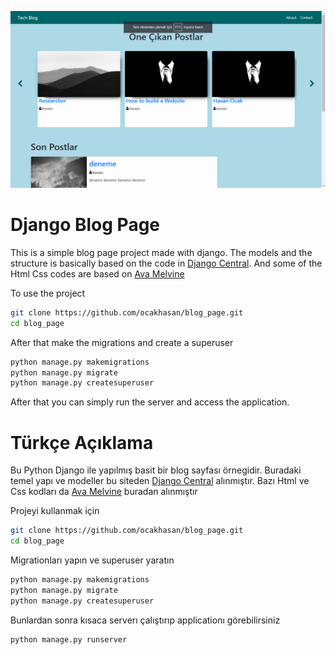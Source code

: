 ![ss](screenshots/first.png)

# Django Blog Page

This is a simple blog page project made with django. The models and the structure is basically based on the code in [Django Central](https://djangocentral.com/building-a-blog-application-with-django/). And some of the Html Css codes are based on [Ava Melvine](https://www.youtube.com/channel/UCjOVC0tPIo78a_DNeYs7ETQ)


To use the project 

```bash
git clone https://github.com/ocakhasan/blog_page.git
cd blog_page
```
After that make the migrations and create a superuser

```bash
python manage.py makemigrations
python manage.py migrate
python manage.py createsuperuser
```

After that you can simply run the server and access the application.

# Türkçe Açıklama


Bu Python Django ile yapılmış basit bir blog sayfası örnegidir. Buradaki temel yapı ve modeller bu siteden [Django Central](https://djangocentral.com/building-a-blog-application-with-django/) alınmıştır. Bazı Html ve Css kodları da [Ava Melvine](https://www.youtube.com/channel/UCjOVC0tPIo78a_DNeYs7ETQ) buradan alınmıştır

Projeyi kullanmak için 

```bash
git clone https://github.com/ocakhasan/blog_page.git
cd blog_page
```
Migrationları yapın ve superuser yaratın

```bash
python manage.py makemigrations
python manage.py migrate
python manage.py createsuperuser
```

Bunlardan sonra kısaca serverı çalıştırıp applicationı görebilirsiniz
```bash
python manage.py runserver
```
